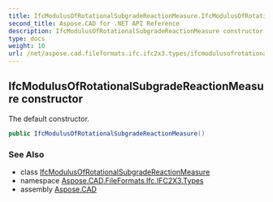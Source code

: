 ```yaml
---
title: IfcModulusOfRotationalSubgradeReactionMeasure.IfcModulusOfRotationalSubgradeReactionMeasure
second_title: Aspose.CAD for .NET API Reference
description: IfcModulusOfRotationalSubgradeReactionMeasure constructor. The default constructor
type: docs
weight: 10
url: /net/aspose.cad.fileformats.ifc.ifc2x3.types/ifcmodulusofrotationalsubgradereactionmeasure/ifcmodulusofrotationalsubgradereactionmeasure/
---
```

## IfcModulusOfRotationalSubgradeReactionMeasure constructor

The default constructor.

```csharp
public IfcModulusOfRotationalSubgradeReactionMeasure()
```

### See Also

* class [IfcModulusOfRotationalSubgradeReactionMeasure](../)
* namespace [Aspose.CAD.FileFormats.Ifc.IFC2X3.Types](../../ifcmodulusofrotationalsubgradereactionmeasure/)
* assembly [Aspose.CAD](../../../)


